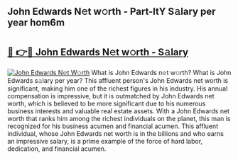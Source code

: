## John Edwards N𝚎t w𝚘rth - Part-ltY S𝚊lary per year hom6m

# <h2><a href="http://gc2eur.nevu.top/?p=John+Edwards">🔗 👉🔴 John Edwards N𝚎t w𝚘rth - S𝚊lary</a></h2>

[![John Edwards N𝚎t W𝚘rth](https://i.imgur.com/Oavwk0R.jpeg)](http://gc2eur.nevu.top/?p=John+Edwards)
What is John Edwards n𝚎t w𝚘rth? What is John Edwards s𝚊lary per year?
This affluent person's John Edwards net worth is significant, making him one of the richest figures in his industry. His annual compensation is impressive, but it is outmatched by John Edwards net worth, which is believed to be more significant due to his numerous business interests and valuable real estate assets. With a John Edwards net worth that ranks him among the richest individuals on the planet, this man is recognized for his business acumen and financial acumen. This affluent individual, whose John Edwards net worth is in the billions and who earns an impressive salary, is a prime example of the force of hard labor, dedication, and financial acumen.
